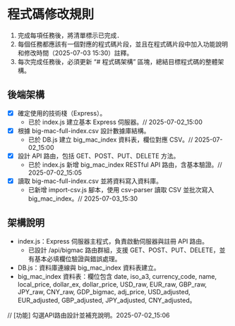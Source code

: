 # 程式碼修改規則
1. 完成每項任務後，將清單標示已完成．
2. 每個任務都應該有一個對應的程式碼片段，並且在程式碼片段中加入功能說明和修改時間（2025-07-03 15:30）註釋。
3. 每次完成任務後，必須更新 “# 程式碼架構” 區塊，總結目標程式碼的整體架構。


## 後端架構
   - [x] 確定使用的技術棧（Express）。
     - 已於 index.js 建立基本 Express 伺服器。// 2025-07-02_15:00
   - [x] 根據 big-mac-full-index.csv 設計數據庫結構。
     - 已於 DB.js 建立 big_mac_index 資料表，欄位對應 CSV。// 2025-07-02_15:00
   - [x] 設計 API 路由，包括 GET、POST、PUT、DELETE 方法。
     - 已於 index.js 新增 big_mac_index RESTful API 路由，含基本驗證。// 2025-07-02_15:05
   - [x] 讀取 big-mac-full-index.csv 並將資料寫入資料庫。
     - 已新增 import-csv.js 腳本，使用 csv-parser 讀取 CSV 並批次寫入 big_mac_index。// 2025-07-03_15:30

## 架構說明

- index.js：Express 伺服器主程式，負責啟動伺服器與註冊 API 路由。
  - 已設計 /api/bigmac 路由群組，支援 GET、POST、PUT、DELETE，並有基本必填欄位驗證與錯誤處理。
- DB.js：資料庫連線與 big_mac_index 資料表建立。
- big_mac_index 資料表：欄位包含 date, iso_a3, currency_code, name, local_price, dollar_ex, dollar_price, USD_raw, EUR_raw, GBP_raw, JPY_raw, CNY_raw, GDP_bigmac, adj_price, USD_adjusted, EUR_adjusted, GBP_adjusted, JPY_adjusted, CNY_adjusted。

// [功能] 勾選API路由設計並補充說明。2025-07-02_15:06

